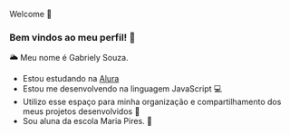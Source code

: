 Welcome 🌻
### Bem vindos ao meu perfil! 💛

🌥️ Meu nome é Gabriely Souza. 

- Estou estudando na [Alura](https://www.alura.com.br)
- Estou me desenvolvendo na linguagem JavaScript 💻
- Utilizo esse espaço para minha organização e compartilhamento dos meus projetos desenvolvidos 📂
- Sou aluna da escola Maria Pires. 🏫
